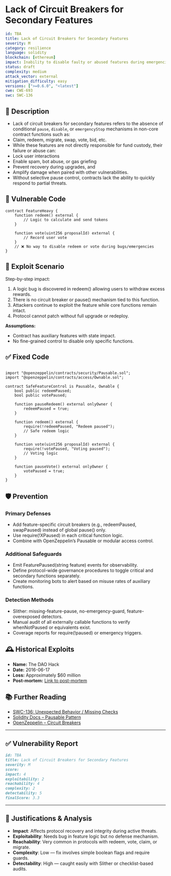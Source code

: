 # Lack of Circuit Breakers for Secondary Features 

```YAML
id: TBA
title: Lack of Circuit Breakers for Secondary Features 
severity: M
category: resilience
language: solidity
blockchain: [ethereum]
impact: Inability to disable faulty or abused features during emergencies
status: draft
complexity: medium
attack_vector: external
mitigation_difficulty: easy
versions: [">=0.6.0", "<latest"]
cwe: CWE-693
swc: SWC-136
```

## 📝 Description

- Lack of circuit breakers for secondary features refers to the absence of conditional `pause`, `disable`, or `emergencyStop` mechanisms in non-core contract functions such as:
- Claim, redeem, migrate, swap, vote, bid, etc.
- While these features are not directly responsible for fund custody, their failure or abuse can:
- Lock user interactions
- Enable spam, bot abuse, or gas griefing
- Prevent recovery during upgrades, and
- Amplify damage when paired with other vulnerabilities.
- Without selective pause control, contracts lack the ability to quickly respond to partial threats.

## 🚨 Vulnerable Code

```solidity
contract FeatureHeavy {
    function redeem() external {
        // Logic to calculate and send tokens
    }

    function vote(uint256 proposalId) external {
        // Record user vote
    }
    // ❌ No way to disable redeem or vote during bugs/emergencies
}
```

## 🧪 Exploit Scenario

Step-by-step impact:

1. A logic bug is discovered in redeem() allowing users to withdraw excess rewards.
2. There is no circuit breaker or pause() mechanism tied to this function.
3. Attackers continue to exploit the feature while core functions remain intact.
4. Protocol cannot patch without full upgrade or redeploy.

**Assumptions:**

- Contract has auxiliary features with state impact.
- No fine-grained control to disable only specific functions.

## ✅ Fixed Code

```solidity

import "@openzeppelin/contracts/security/Pausable.sol";
import "@openzeppelin/contracts/access/Ownable.sol";

contract SafeFeatureControl is Pausable, Ownable {
    bool public redeemPaused;
    bool public votePaused;

    function pauseRedeem() external onlyOwner {
        redeemPaused = true;
    }

    function redeem() external {
        require(!redeemPaused, "Redeem paused");
        // Safe redeem logic
    }

    function vote(uint256 proposalId) external {
        require(!votePaused, "Voting paused");
        // Voting logic
    }

    function pauseVote() external onlyOwner {
        votePaused = true;
    }
}
```

## 🛡️ Prevention

### Primary Defenses

- Add feature-specific circuit breakers (e.g., redeemPaused, swapPaused) instead of global pause() only.
- Use require(!XPaused) in each critical function logic.
- Combine with OpenZeppelin’s Pausable or modular access control.

### Additional Safeguards

- Emit FeaturePaused(string feature) events for observability.
- Define protocol-wide governance procedures to toggle critical and secondary functions separately.
- Create monitoring bots to alert based on misuse rates of auxiliary functions.

### Detection Methods

- Slither: missing-feature-pause, no-emergency-guard, feature-overexposed detectors.
- Manual audit of all externally callable functions to verify whenNotPaused or equivalents exist.
- Coverage reports for require(!paused) or emergency triggers.

## 🕰️ Historical Exploits

- **Name:** The DAO Hack 
- **Date:** 2016-06-17 
- **Loss:** Approximately $60 million 
- **Post-mortem:** [Link to post-mortem](https://neptunemutual.com/blog/the-story-behind-the-dao-hack) 


## 📚 Further Reading

- [SWC-136: Unexpected Behavior / Missing Checks](https://swcregistry.io/docs/SWC-136) 
- [Solidity Docs – Pausable Pattern](https://docs.openzeppelin.com/contracts/4.x/api/security#Pausable) 
- [OpenZeppelin – Circuit Breakers](https://docs.openzeppelin.com/contracts/4.x/extending-contracts#using-hooks) 

---

## ✅ Vulnerability Report

```markdown
id: TBA
title: Lack of Circuit Breakers for Secondary Features 
severity: M
score:
impact: 4         
exploitability: 2 
reachability: 4   
complexity: 2     
detectability: 5  
finalScore: 3.3
```

---

## 📄 Justifications & Analysis

- **Impact**: Affects protocol recovery and integrity during active threats.
- **Exploitability**: Needs bug in feature logic but no defense mechanism.
- **Reachability**: Very common in protocols with redeem, vote, claim, or migrate.
- **Complexity**: Low — fix involves simple boolean flags and require guards.
- **Detectability**: High — caught easily with Slither or checklist-based audits.